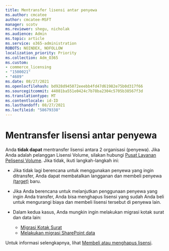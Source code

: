 ```yaml
---
title: Mentransfer lisensi antar penyewa
ms.author: cmcatee
author: cmcatee-MSFT
manager: scotv
ms.reviewer: shegu, nicholak
ms.audience: Admin
ms.topic: article
ms.service: o365-administration
ROBOTS: NOINDEX, NOFOLLOW
localization_priority: Priority
ms.collection: Adm_O365
ms.custom:
- commerce_licensing
- "1500021"
- "4689"
ms.date: 08/27/2021
ms.openlocfilehash: bd928d945072eeebb4fd47d61982e75b0d317f66
ms.sourcegitcommit: 44081ba551e0424c7b78ba2304c5705b38567f3d
ms.translationtype: MT
ms.contentlocale: id-ID
ms.lasthandoff: 08/27/2021
ms.locfileid: "58679338"
---
```

# <a name="transfer-licenses-between-tenants"></a>Mentransfer lisensi antar penyewa

Anda **tidak dapat** mentransfer lisensi antara 2 organisasi (penyewa). Jika Anda adalah pelanggan Lisensi Volume, silakan hubungi [Pusat Layanan Pelisensi Volume](https://support.microsoft.com/help/4471406/how-to-contact-the-microsoft-volume-licensing-service-center). Jika tidak, ikuti langkah-langkah ini:

- Jika tidak lagi berencana untuk menggunakan penyewa yang ingin ditransfer, [](https://admin.microsoft.com/Adminportal/Home?source=applauncher#/subscriptions) Anda dapat membatalkan langganan dan membeli penyewa [(target)](https://www.microsoft.com/microsoft-365/business/compare-all-microsoft-365-business-products?rtc=2&activetab=tab:primaryr2) baru.
- Jika Anda berencana untuk melanjutkan penggunaan penyewa yang ingin Anda transfer, Anda bisa menghapus lisensi yang sudah Anda beli untuk mengurangi biaya dan membeli lisensi tersebut di penyewa lain. [](https://docs.microsoft.com/microsoft-365/commerce/licenses/buy-licenses#buy-or-remove-licenses-for-your-business-subscription)
- Dalam kedua kasus, Anda mungkin ingin melakukan migrasi kotak surat dan data lain:

    - [Migrasi Kotak Surat](https://docs.microsoft.com/Exchange/mailbox-migration/migrate-mailboxes-across-tenants)
    - [Melakukan migrasi SharePoint data](https://aka.ms/modernSpoAdminCenter/CloudContentMigrations)

Untuk informasi selengkapnya, lihat [Membeli atau menghapus lisensi](https://docs.microsoft.com/microsoft-365/commerce/licenses/buy-licenses).